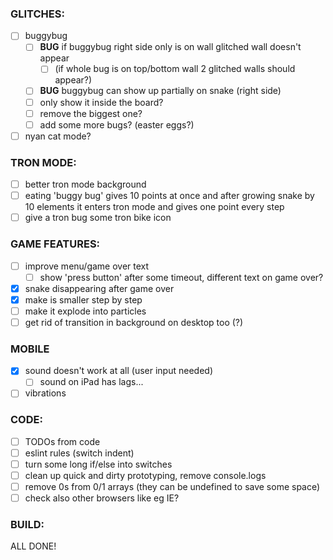 ### GLITCHES:

- [ ] buggybug
  - [ ] **BUG** if buggybug right side only is on wall glitched wall doesn't appear
      - [ ] (if whole bug is on top/bottom wall 2 glitched walls should appear?)
  - [ ] **BUG** buggybug can show up partially on snake (right side)
  - [ ] only show it inside the board?
  - [ ] remove the biggest one?
  - [ ] add some more bugs? (easter eggs?)

- [ ] nyan cat mode?

### TRON MODE:

- [ ] better tron mode background
- [ ] eating 'buggy bug' gives 10 points at once and after growing snake by 10 elements it enters tron mode and gives one point every step
- [ ] give a tron bug some tron bike icon

### GAME FEATURES:

- [ ] improve menu/game over text
  - [ ] show 'press button' after some timeout, different text on game over?
- [x] snake disappearing after game over
 - [x] make is smaller step by step
 - [ ] make it explode into particles
- [ ] get rid of transition in background on desktop too (?)

### MOBILE

- [x] sound doesn't work at all (user input needed)
  - [ ] sound on iPad has lags...
- [ ] vibrations

### CODE:

- [ ] TODOs from code
- [ ] eslint rules (switch indent)
- [ ] turn some long if/else into switches
- [ ] clean up quick and dirty prototyping, remove console.logs
- [ ] remove 0s from 0/1 arrays (they can be undefined to save some space)
- [ ] check also other browsers like eg IE?

### BUILD:

ALL DONE!
